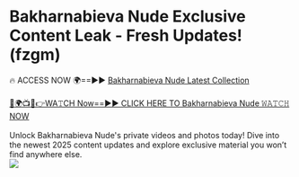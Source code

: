 # Bakharnabieva Nude Exclusive Content Leak - Fresh Updates! (fzgm)

🔥 ACCESS NOW 🌍==►► <a href="https://tinyurl.com/yc657z5k" rel="nofollow">Bakharnabieva Nude Latest Collection</a>
<br><br>
[🔴🌍📺📱👉WA𝚃CH Now==►► CLICK HERE TO Bakharnabieva Nude 𝚆𝙰𝚃𝙲𝙷 NOW](https://tinyurl.com/yc657z5k)
<br><br>
Unlock Bakharnabieva Nude's private videos and photos today! Dive into the newest 2025 content updates and explore exclusive material you won’t find anywhere else.
<br>
<a href="https://tinyurl.com/yc657z5k" rel="nofollow" data-target="animated-image.originalLink"><img src="https://camo.githubusercontent.com/8a4f000d20f83aca3bf7ec5f350d767afa0574a8a352519fd8cfa583a6f93a33/68747470733a2f2f692e696d6775722e636f6d2f644a486b345a712e676966" data-canonical-src="https://i.imgur.com/dJHk4Zq.gif" style="max-width: 100%; display: inline-block;" data-target="animated-image.originalImage"></a>
<br>
